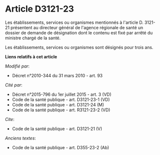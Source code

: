 # Article D3121-23

Les établissements, services ou organismes mentionnés à l'article D. 3121-21 présentent au directeur général de l'agence
régionale de santé un dossier de demande de désignation dont le contenu est fixé par arrêté du ministre chargé de la santé. 

Les établissements, services ou organismes sont désignés pour trois ans.

**Liens relatifs à cet article**

_Modifié par_:

  - Décret n°2010-344 du 31 mars 2010 - art. 93

_Cité par_:

  - Décret n°2015-796 du 1er juillet 2015 - art. 3 (VD)
  - Code de la santé publique - art. D3121-23-1 (VD)
  - Code de la santé publique - art. D3121-24 (M)
  - Code de la santé publique - art. R3121-23-2 (VD)

_Cite_:

  - Code de la santé publique - art. D3121-21 (V)

_Anciens textes_:

  - Code de la santé publique - art. D355-23-2 (Ab)
